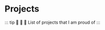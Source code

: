 <script lang='ts' setup>
import Card from '../components/card.vue'
console.log(Card)
const a = 1
</script>

# Projects

::: tip :orange_heart: :yellow_heart: :green_heart:
List of projects that I am proud of
:::

<Card 
    title='google-translate-select' 
    description='A modern, high-performance monorepo project designed with 
        Google Translate JS SDK. Vue and react are supported!'
    link='https://github.com/i7eo/google-translate-select/commits?author=YeSuX'
    ></Card>